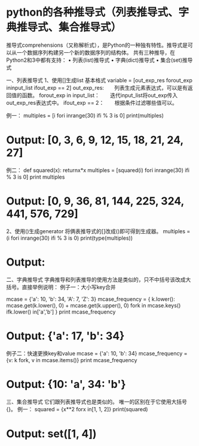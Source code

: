 # python的各种推导式（列表推导式、字典推导式、集合推导式） 

推导式comprehensions（又称解析式），是Python的一种独有特性。推导式是可以从一个数据序列构建另一个新的数据序列的结构体。 共有三种推导，在Python2和3中都有支持：
	• 列表(list)推导式
	• 字典(dict)推导式
	• 集合(set)推导式
 
一、列表推导式
1、使用[]生成list
基本格式
variable = [out_exp_res forout_exp ininput_list ifout_exp == 2]
  out_exp_res:　　列表生成元素表达式，可以是有返回值的函数。
  forout_exp in input_list：　　迭代input_list将out_exp传入out_exp_res表达式中。
  ifout_exp == 2：　　根据条件过滤哪些值可以。
 
例一：
multiples = [i fori inrange(30) ifi % 3 is 0]
print(multiples)
# Output: [0, 3, 6, 9, 12, 15, 18, 21, 24, 27]
 
例二：
def squared(x):
    returnx*x
multiples = [squared(i) fori inrange(30) ifi % 3 is 0]
print multiples
#  Output: [0, 9, 36, 81, 144, 225, 324, 441, 576, 729]
 
2、使用()生成generator
将俩表推导式的[]改成()即可得到生成器。
multiples = (i fori inrange(30) ifi % 3 is 0)
print(type(multiples))
#  Output: 
 
 
二、字典推导式
字典推导和列表推导的使用方法是类似的，只不中括号该改成大括号。直接举例说明：
例子一：大小写key合并


mcase = {'a': 10, 'b': 34, 'A': 7, 'Z': 3}
mcase_frequency = {
    k.lower(): mcase.get(k.lower(), 0) + mcase.get(k.upper(), 0)
    fork in mcase.keys()
    ifk.lower() in['a','b']
}
print mcase_frequency
#  Output: {'a': 17, 'b': 34}


例子二：快速更换key和value
mcase = {'a': 10, 'b': 34}
mcase_frequency = {v: k fork, v in mcase.items()}
print mcase_frequency
#  Output: {10: 'a', 34: 'b'}
 
 
三、集合推导式
它们跟列表推导式也是类似的。 唯一的区别在于它使用大括号{}。
例一：
squared = {x**2 forx in[1, 1, 2]}
print(squared)
# Output: set([1, 4])

